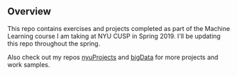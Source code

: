 ## Overview

This repo contains exercises and projects completed as part of the Machine Learning course I am taking at NYU CUSP in Spring 2019. I'll be updating this repo throughout the spring. 

Also check out my repos [nyuProjects](https://github.com/seeess1/nyuProjects "nyuProjects") and [bigData](https://github.com/seeess1/bigData "bigData") for more projects and work samples.